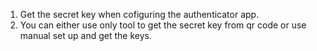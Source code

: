 1. Get the secret key when cofiguring the authenticator app.
2. You can either use only tool to get the secret key from qr code or use manual set up and get the keys.
